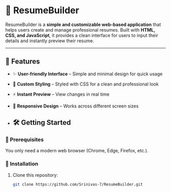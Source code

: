 # 📄 ResumeBuilder  

ResumeBuilder is a **simple and customizable web-based application** that helps users create and manage professional resumes. Built with **HTML, CSS, and JavaScript**, it provides a clean interface for users to input their details and instantly preview their resume.  

---

## 🚀 Features  
- ✨ **User-friendly Interface** – Simple and minimal design for quick usage  
- 🎨 **Custom Styling** – Styled with CSS for a clean and professional look  
- ⚡ **Instant Preview** – View changes in real time  
- 📱 **Responsive Design** – Works across different screen sizes

- ## 🛠️ Getting Started  

### 🔹 Prerequisites  
You only need a modern web browser (Chrome, Edge, Firefox, etc.).  

### 🔹 Installation  
1. Clone this repository:  
   ```bash
   git clone https://github.com/Srinivas-7/ResumeBuilder.git
